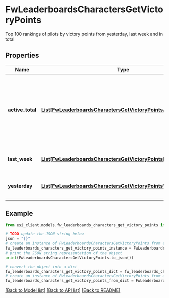# FwLeaderboardsCharactersGetVictoryPoints

Top 100 rankings of pilots by victory points from yesterday, last week and in total

## Properties

Name | Type | Description | Notes
------------ | ------------- | ------------- | -------------
**active_total** | [**List[FwLeaderboardsCharactersGetVictoryPointsActiveTotalInner]**](FwLeaderboardsCharactersGetVictoryPointsActiveTotalInner.md) | Top 100 ranking of pilots active in faction warfare by total victory points. A pilot is considered \&quot;active\&quot; if they have participated in faction warfare in the past 14 days | 
**last_week** | [**List[FwLeaderboardsCharactersGetVictoryPointsLastWeekInner]**](FwLeaderboardsCharactersGetVictoryPointsLastWeekInner.md) | Top 100 ranking of pilots by victory points in the past week | 
**yesterday** | [**List[FwLeaderboardsCharactersGetVictoryPointsYesterdayInner]**](FwLeaderboardsCharactersGetVictoryPointsYesterdayInner.md) | Top 100 ranking of pilots by victory points in the past day | 

## Example

```python
from esi_client.models.fw_leaderboards_characters_get_victory_points import FwLeaderboardsCharactersGetVictoryPoints

# TODO update the JSON string below
json = "{}"
# create an instance of FwLeaderboardsCharactersGetVictoryPoints from a JSON string
fw_leaderboards_characters_get_victory_points_instance = FwLeaderboardsCharactersGetVictoryPoints.from_json(json)
# print the JSON string representation of the object
print(FwLeaderboardsCharactersGetVictoryPoints.to_json())

# convert the object into a dict
fw_leaderboards_characters_get_victory_points_dict = fw_leaderboards_characters_get_victory_points_instance.to_dict()
# create an instance of FwLeaderboardsCharactersGetVictoryPoints from a dict
fw_leaderboards_characters_get_victory_points_from_dict = FwLeaderboardsCharactersGetVictoryPoints.from_dict(fw_leaderboards_characters_get_victory_points_dict)
```
[[Back to Model list]](../README.md#documentation-for-models) [[Back to API list]](../README.md#documentation-for-api-endpoints) [[Back to README]](../README.md)


